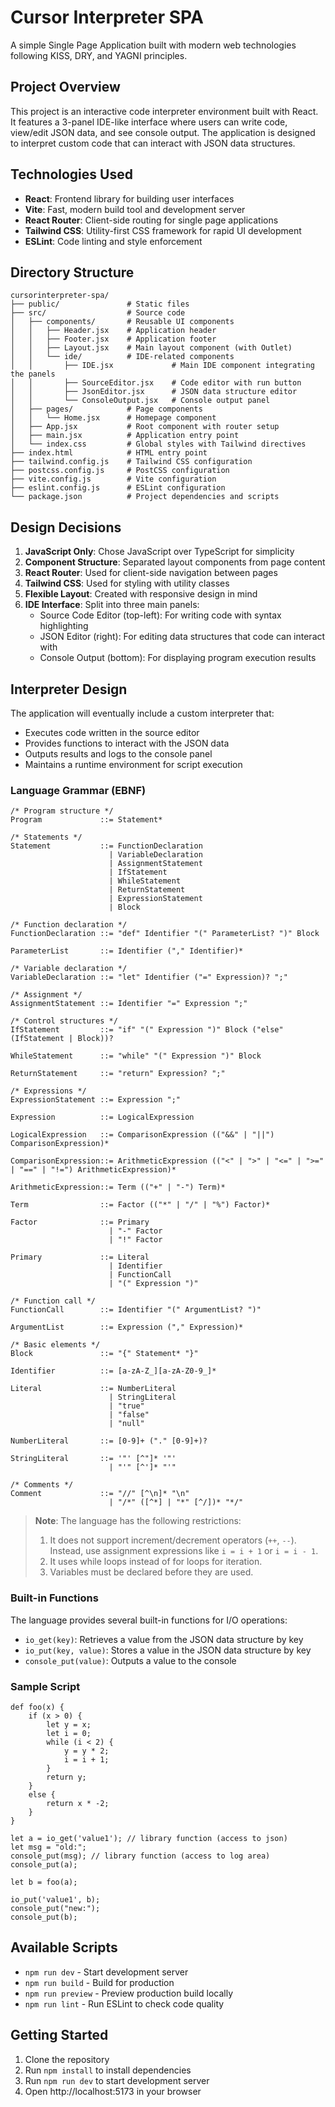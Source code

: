 # Cursor Interpreter SPA

A simple Single Page Application built with modern web technologies following KISS, DRY, and YAGNI principles.

## Project Overview

This project is an interactive code interpreter environment built with React. It features a 3-panel IDE-like interface where users can write code, view/edit JSON data, and see console output. The application is designed to interpret custom code that can interact with JSON data structures.

## Technologies Used

- **React**: Frontend library for building user interfaces
- **Vite**: Fast, modern build tool and development server
- **React Router**: Client-side routing for single page applications
- **Tailwind CSS**: Utility-first CSS framework for rapid UI development
- **ESLint**: Code linting and style enforcement

## Directory Structure

```
cursorinterpreter-spa/
├── public/               # Static files
├── src/                  # Source code
│   ├── components/       # Reusable UI components
│   │   ├── Header.jsx    # Application header
│   │   ├── Footer.jsx    # Application footer
│   │   ├── Layout.jsx    # Main layout component (with Outlet)
│   │   └── ide/          # IDE-related components
│   │       ├── IDE.jsx             # Main IDE component integrating the panels
│   │       ├── SourceEditor.jsx    # Code editor with run button
│   │       ├── JsonEditor.jsx      # JSON data structure editor
│   │       └── ConsoleOutput.jsx   # Console output panel
│   ├── pages/            # Page components
│   │   └── Home.jsx      # Homepage component
│   ├── App.jsx           # Root component with router setup
│   ├── main.jsx          # Application entry point
│   └── index.css         # Global styles with Tailwind directives
├── index.html            # HTML entry point
├── tailwind.config.js    # Tailwind CSS configuration
├── postcss.config.js     # PostCSS configuration
├── vite.config.js        # Vite configuration
├── eslint.config.js      # ESLint configuration
└── package.json          # Project dependencies and scripts
```

## Design Decisions

1. **JavaScript Only**: Chose JavaScript over TypeScript for simplicity
2. **Component Structure**: Separated layout components from page content
3. **React Router**: Used for client-side navigation between pages
4. **Tailwind CSS**: Used for styling with utility classes
5. **Flexible Layout**: Created with responsive design in mind
6. **IDE Interface**: Split into three main panels:
   - Source Code Editor (top-left): For writing code with syntax highlighting
   - JSON Editor (right): For editing data structures that code can interact with
   - Console Output (bottom): For displaying program execution results

## Interpreter Design

The application will eventually include a custom interpreter that:
- Executes code written in the source editor
- Provides functions to interact with the JSON data
- Outputs results and logs to the console panel
- Maintains a runtime environment for script execution

### Language Grammar (EBNF)

```ebnf
/* Program structure */
Program             ::= Statement*

/* Statements */
Statement           ::= FunctionDeclaration
                      | VariableDeclaration
                      | AssignmentStatement
                      | IfStatement
                      | WhileStatement
                      | ReturnStatement
                      | ExpressionStatement
                      | Block

/* Function declaration */
FunctionDeclaration ::= "def" Identifier "(" ParameterList? ")" Block

ParameterList       ::= Identifier ("," Identifier)*

/* Variable declaration */
VariableDeclaration ::= "let" Identifier ("=" Expression)? ";"

/* Assignment */
AssignmentStatement ::= Identifier "=" Expression ";"

/* Control structures */
IfStatement         ::= "if" "(" Expression ")" Block ("else" (IfStatement | Block))?

WhileStatement      ::= "while" "(" Expression ")" Block

ReturnStatement     ::= "return" Expression? ";"

/* Expressions */
ExpressionStatement ::= Expression ";"

Expression          ::= LogicalExpression

LogicalExpression   ::= ComparisonExpression (("&&" | "||") ComparisonExpression)*

ComparisonExpression::= ArithmeticExpression (("<" | ">" | "<=" | ">=" | "==" | "!=") ArithmeticExpression)*

ArithmeticExpression::= Term (("+" | "-") Term)*

Term                ::= Factor (("*" | "/" | "%") Factor)*

Factor              ::= Primary
                      | "-" Factor
                      | "!" Factor

Primary             ::= Literal
                      | Identifier
                      | FunctionCall
                      | "(" Expression ")"

/* Function call */
FunctionCall        ::= Identifier "(" ArgumentList? ")"

ArgumentList        ::= Expression ("," Expression)*

/* Basic elements */
Block               ::= "{" Statement* "}"

Identifier          ::= [a-zA-Z_][a-zA-Z0-9_]*

Literal             ::= NumberLiteral
                      | StringLiteral
                      | "true"
                      | "false"
                      | "null"

NumberLiteral       ::= [0-9]+ ("." [0-9]+)?

StringLiteral       ::= '"' [^"]* '"'
                      | "'" [^']* "'"

/* Comments */
Comment             ::= "//" [^\n]* "\n"
                      | "/*" ([^*] | "*" [^/])* "*/"
```

> **Note**: The language has the following restrictions:
> 1. It does not support increment/decrement operators (`++`, `--`). Instead, use assignment expressions like `i = i + 1` or `i = i - 1`.
> 2. It uses while loops instead of for loops for iteration.
> 3. Variables must be declared before they are used.

### Built-in Functions

The language provides several built-in functions for I/O operations:

- `io_get(key)`: Retrieves a value from the JSON data structure by key
- `io_put(key, value)`: Stores a value in the JSON data structure by key
- `console_put(value)`: Outputs a value to the console

### Sample Script 

```
def foo(x) {
    if (x > 0) {
        let y = x;
        let i = 0;
        while (i < 2) {
            y = y * 2;
            i = i + 1;
        }
        return y;
    }
    else {
        return x * -2;
    }
}

let a = io_get('value1'); // library function (access to json)
let msg = "old:";
console_put(msg); // library function (access to log area)
console_put(a);

let b = foo(a);

io_put('value1', b); 
console_put("new:");
console_put(b); 
```

## Available Scripts

- `npm run dev` - Start development server
- `npm run build` - Build for production
- `npm run preview` - Preview production build locally
- `npm run lint` - Run ESLint to check code quality

## Getting Started

1. Clone the repository
2. Run `npm install` to install dependencies
3. Run `npm run dev` to start development server
4. Open http://localhost:5173 in your browser
